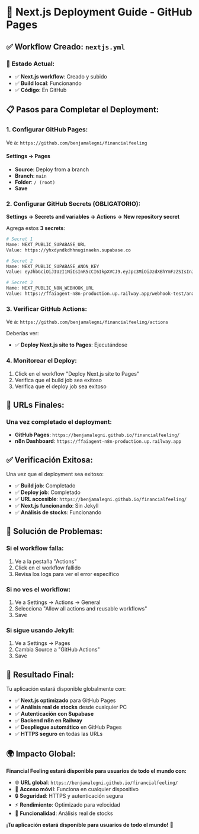 # 🚀 Next.js Deployment Guide - GitHub Pages

## ✅ **Workflow Creado: `nextjs.yml`**

### 🎯 **Estado Actual:**
- ✅ **Next.js workflow**: Creado y subido
- ✅ **Build local**: Funcionando
- ✅ **Código**: En GitHub

## 📋 **Pasos para Completar el Deployment:**

### **1. Configurar GitHub Pages:**
Ve a: `https://github.com/benjamalegni/financialfeeling`

#### **Settings → Pages**
- **Source**: Deploy from a branch
- **Branch**: `main`
- **Folder**: `/ (root)`
- **Save**

### **2. Configurar GitHub Secrets (OBLIGATORIO):**
**Settings → Secrets and variables → Actions → New repository secret**

Agrega estos **3 secrets**:

```bash
# Secret 1
Name: NEXT_PUBLIC_SUPABASE_URL
Value: https://yhxdyndkdhhnuginaekn.supabase.co

# Secret 2
Name: NEXT_PUBLIC_SUPABASE_ANON_KEY
Value: eyJhbGciOiJIUzI1NiIsInR5cCI6IkpXVCJ9.eyJpc3MiOiJzdXBhYmFzZSIsInJlZiI6InloeGR5bmRrZGhobnVnaW5hZWtuIiwicm9sZSI6ImFub24iLCJpYXQiOjE3NTA3MTYxMTgsImV4cCI6MjA2NjI5MjExOH0.-3qFN_HEZx7i1rGhpaZg9edxoSRDgUkPzDYfrPNiIqI

# Secret 3
Name: NEXT_PUBLIC_N8N_WEBHOOK_URL
Value: https://ffaiagent-n8n-production.up.railway.app/webhook-test/analyze-stocks
```

### **3. Verificar GitHub Actions:**
Ve a: `https://github.com/benjamalegni/financialfeeling/actions`

Deberías ver:
- ✅ **Deploy Next.js site to Pages**: Ejecutándose

### **4. Monitorear el Deploy:**
1. Click en el workflow "Deploy Next.js site to Pages"
2. Verifica que el build job sea exitoso
3. Verifica que el deploy job sea exitoso

## 🎯 **URLs Finales:**

### **Una vez completado el deployment:**
- **GitHub Pages**: `https://benjamalegni.github.io/financialfeeling/`
- **n8n Dashboard**: `https://ffaiagent-n8n-production.up.railway.app`

## ✅ **Verificación Exitosa:**

Una vez que el deployment sea exitoso:
- ✅ **Build job**: Completado
- ✅ **Deploy job**: Completado
- ✅ **URL accesible**: `https://benjamalegni.github.io/financialfeeling/`
- ✅ **Next.js funcionando**: Sin Jekyll
- ✅ **Análisis de stocks**: Funcionando

## 🚨 **Solución de Problemas:**

### **Si el workflow falla:**
1. Ve a la pestaña "Actions"
2. Click en el workflow fallido
3. Revisa los logs para ver el error específico

### **Si no ves el workflow:**
1. Ve a Settings → Actions → General
2. Selecciona "Allow all actions and reusable workflows"
3. Save

### **Si sigue usando Jekyll:**
1. Ve a Settings → Pages
2. Cambia Source a "GitHub Actions"
3. Save

## 🎉 **Resultado Final:**

Tu aplicación estará disponible globalmente con:
- ✅ **Next.js optimizado** para GitHub Pages
- ✅ **Análisis real de stocks** desde cualquier PC
- ✅ **Autenticación con Supabase**
- ✅ **Backend n8n en Railway**
- ✅ **Despliegue automático** en GitHub Pages
- ✅ **HTTPS seguro** en todas las URLs

## 🌍 **Impacto Global:**

**Financial Feeling estará disponible para usuarios de todo el mundo con:**
- 🌐 **URL global**: `https://benjamalegni.github.io/financialfeeling/`
- 📱 **Acceso móvil**: Funciona en cualquier dispositivo
- 🔒 **Seguridad**: HTTPS y autenticación segura
- ⚡ **Rendimiento**: Optimizado para velocidad
- 🎯 **Funcionalidad**: Análisis real de stocks

**¡Tu aplicación estará disponible para usuarios de todo el mundo!** 🚀 